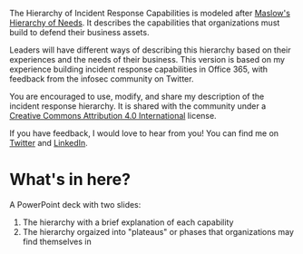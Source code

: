 The Hierarchy of Incident Response Capabilities is modeled after [Maslow's Hierarchy of Needs](https://en.wikipedia.org/wiki/Maslow's_hierarchy_of_needs). It describes the capabilities that organizations must build to defend their business assets.

Leaders will have different ways of describing this hierarchy based on their experiences and the needs of their business. This version is based on my experience building incident response capabilities in Office 365, with feedback from the infosec community on Twitter.

You are encouraged to use, modify, and share my description of the incident response hierarchy. It is shared with the community under a [Creative Commons Attribution 4.0 International](https://creativecommons.org/licenses/by/4.0/) license.

If you have feedback, I would love to hear from you! You can find me on [Twitter](https://twitter.com/MSwannMSFT) and [LinkedIn](https://linkedin.com/in/swannman).

# What's in here?
A PowerPoint deck with two slides:

1. The hierarchy with a brief explanation of each capability
2. The hierarchy orgaized into "plateaus" or phases that organizations may find themselves in

